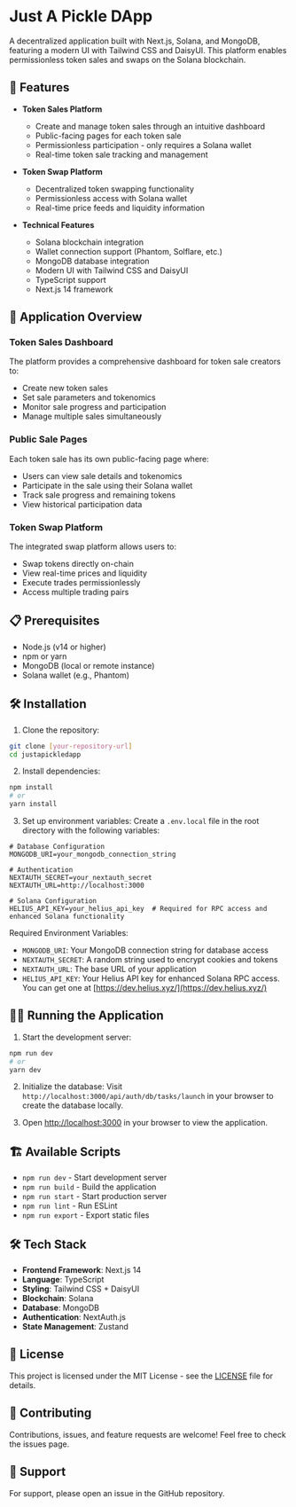 # Just A Pickle DApp

A decentralized application built with Next.js, Solana, and MongoDB, featuring a modern UI with Tailwind CSS and DaisyUI. This platform enables permissionless token sales and swaps on the Solana blockchain.

## 🚀 Features

- **Token Sales Platform**

  - Create and manage token sales through an intuitive dashboard
  - Public-facing pages for each token sale
  - Permissionless participation - only requires a Solana wallet
  - Real-time token sale tracking and management

- **Token Swap Platform**

  - Decentralized token swapping functionality
  - Permissionless access with Solana wallet
  - Real-time price feeds and liquidity information

- **Technical Features**
  - Solana blockchain integration
  - Wallet connection support (Phantom, Solflare, etc.)
  - MongoDB database integration
  - Modern UI with Tailwind CSS and DaisyUI
  - TypeScript support
  - Next.js 14 framework

## 📱 Application Overview

### Token Sales Dashboard

The platform provides a comprehensive dashboard for token sale creators to:

- Create new token sales
- Set sale parameters and tokenomics
- Monitor sale progress and participation
- Manage multiple sales simultaneously

### Public Sale Pages

Each token sale has its own public-facing page where:

- Users can view sale details and tokenomics
- Participate in the sale using their Solana wallet
- Track sale progress and remaining tokens
- View historical participation data

### Token Swap Platform

The integrated swap platform allows users to:

- Swap tokens directly on-chain
- View real-time prices and liquidity
- Execute trades permissionlessly
- Access multiple trading pairs

## 📋 Prerequisites

- Node.js (v14 or higher)
- npm or yarn
- MongoDB (local or remote instance)
- Solana wallet (e.g., Phantom)

## 🛠️ Installation

1. Clone the repository:

```bash
git clone [your-repository-url]
cd justapickledapp
```

2. Install dependencies:

```bash
npm install
# or
yarn install
```

3. Set up environment variables:
   Create a `.env.local` file in the root directory with the following variables:

```env
# Database Configuration
MONGODB_URI=your_mongodb_connection_string

# Authentication
NEXTAUTH_SECRET=your_nextauth_secret
NEXTAUTH_URL=http://localhost:3000

# Solana Configuration
HELIUS_API_KEY=your_helius_api_key  # Required for RPC access and enhanced Solana functionality
```

Required Environment Variables:

- `MONGODB_URI`: Your MongoDB connection string for database access
- `NEXTAUTH_SECRET`: A random string used to encrypt cookies and tokens
- `NEXTAUTH_URL`: The base URL of your application
- `HELIUS_API_KEY`: Your Helius API key for enhanced Solana RPC access. You can get one at [https://dev.helius.xyz/](https://dev.helius.xyz/)

## 🏃‍♂️ Running the Application

1. Start the development server:

```bash
npm run dev
# or
yarn dev
```

2. Initialize the database:
   Visit `http://localhost:3000/api/auth/db/tasks/launch` in your browser to create the database locally.

3. Open [http://localhost:3000](http://localhost:3000) in your browser to view the application.

## 🏗️ Available Scripts

- `npm run dev` - Start development server
- `npm run build` - Build the application
- `npm run start` - Start production server
- `npm run lint` - Run ESLint
- `npm run export` - Export static files

## 🛠️ Tech Stack

- **Frontend Framework**: Next.js 14
- **Language**: TypeScript
- **Styling**: Tailwind CSS + DaisyUI
- **Blockchain**: Solana
- **Database**: MongoDB
- **Authentication**: NextAuth.js
- **State Management**: Zustand

## 📝 License

This project is licensed under the MIT License - see the [LICENSE](LICENSE) file for details.

## 🤝 Contributing

Contributions, issues, and feature requests are welcome! Feel free to check the issues page.

## 📧 Support

For support, please open an issue in the GitHub repository.
